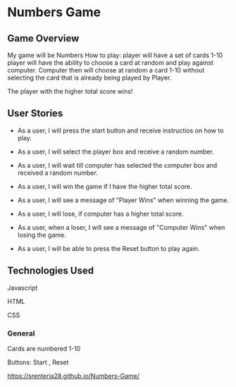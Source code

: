 # Numbers Game
## Game Overview

My game will be Numbers 
How to play: player will have a set of cards 1-10 
player will have the ability to choose a card at random
and play against computer.
Computer then will choose at random a card 1-10 without selecting 
the card that is already being played by Player.

The player with the higher total score wins!

## User Stories

* As a user, I will press the start button and receive instructios on how to play.

* As a user, I will select the player box and receive a random number.

* As a user, I will wait till computer has selected the computer box and received a random number.

* As a user, I will win the game if I have the higher total score.

* As a user, I will see a message of "Player Wins" when winning the game.

* As a user, I will lose, if computer has a higher total score.

* As a user, when a loser, I will see a message of "Computer Wins" when losing the game.
 
* As a user, I will be able to press the Reset button to play again. 

## Technologies Used

Javascript

HTML

CSS


### General

Cards are numbered 1-10

Buttons: Start , Reset

https://srenteria28.github.io/Numbers-Game/
